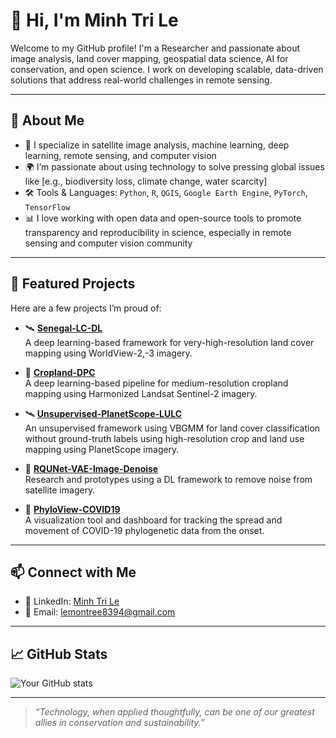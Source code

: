 # 👋 Hi, I'm Minh Tri Le

Welcome to my GitHub profile! I'm a Researcher and passionate about image analysis, land cover mapping, geospatial data science, AI for conservation, and open science. I work on developing scalable, data-driven solutions that address real-world challenges in remote sensing.

---

## 🌱 About Me

- 🔬 I specialize in satellite image analysis, machine learning, deep learning, remote sensing, and computer vision
- 🌍 I’m passionate about using technology to solve pressing global issues like [e.g., biodiversity loss, climate change, water scarcity]
- 🛠️ Tools & Languages: `Python`, `R`, `QGIS`, `Google Earth Engine`, `PyTorch`, `TensorFlow`
- 📊 I love working with open data and open-source tools to promote transparency and reproducibility in science, especially in remote sensing and computer vision community

---

## 📁 Featured Projects

Here are a few projects I’m proud of:

- 🛰️ **[Senegal-LC-DL](https://github.com/nasa-nccs-hpda/senegal-lcluc-tensorflow)**  
  A deep learning-based framework for very-high-resolution land cover mapping using WorldView-2,-3 imagery.

- 🌾 **[Cropland-DPC](https://github.com/trile83/RQUNet-DPC)**  
  A deep learning-based pipeline for medium-resolution cropland mapping using Harmonized Landsat Sentinel-2 imagery.

- 🛰️ **[Unsupervised-PlanetScope-LULC](https://github.com/trile83/PlanetScope-TimeSeries)**  
  An unsupervised framework using VBGMM for land cover classification without ground-truth labels using high-resolution crop and land use mapping using PlanetScope imagery.

- 🤖 **[RQUNet-VAE-Image-Denoise](https://github.com/trile83/RQUNetVAE)**  
  Research and prototypes using a DL framework to remove noise from satellite imagery.

- 🧬 **[PhyloView-COVID19](https://github.com/trile83/PhyloView)**  
  A visualization tool and dashboard for tracking the spread and movement of COVID-19 phylogenetic data from the onset.

---

## 📫 Connect with Me

- 💼 LinkedIn: [Minh Tri Le](https://www.linkedin.com/in/minh-tri-le-62590792/)
- 📧 Email: lemontree8394@gmail.com

---

## 📈 GitHub Stats

![Your GitHub stats](https://github-readme-stats.vercel.app/api?username=trile83&show_icons=true&theme=default)

---

> *“Technology, when applied thoughtfully, can be one of our greatest allies in conservation and sustainability.”*


